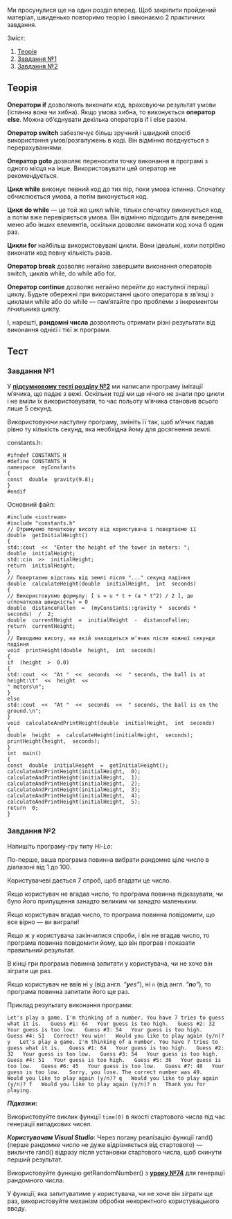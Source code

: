 
Ми просунулися ще на один розділ вперед. Щоб закріпити пройдений матеріал, швиденько повторимо теорію і виконаємо 2 практичних завдання.

Зміст:

1.  [Теорія](https://acode.com.ua/rozdil-5-pidsumkovyj-test/#toc-0)
2.  [Завдання №1](https://acode.com.ua/rozdil-5-pidsumkovyj-test/#toc-1)
3.  [Завдання №2](https://acode.com.ua/rozdil-5-pidsumkovyj-test/#toc-2)

## Теорія

**Оператори if**  дозволяють виконати код, враховуючи результат умови (істинна вона чи хибна). Якщо умова хибна, то виконується  **оператор else**. Можна об’єднувати декілька операторів if і else разом.

**Оператор switch**  забезпечує більш зручний і швидкий спосіб використання умов/розгалужень в коді. Він відмінно поєднується з перерахуваннями.

**Оператор goto**  дозволяє переносити точку виконання в програмі з одного місця на інше. Використовувати цей оператор не рекомендується.

**Цикл while**  виконує певний код до тих пір, поки умова істинна. Спочатку обчислюється умова, а потім виконується код.

**Цикл do while**  — це той же цикл while, тільки спочатку виконується код, а потім вже перевіряється умова. Він відмінно підходить для виведення меню або інших елементів, оскільки дозволяє виконати код хоча б один раз.

**Цикли for**  найбільш використовувані цикли. Вони ідеальні, коли потрібно виконати код певну кількість разів.

**Оператор break**  дозволяє негайно завершити виконання операторів switch, циклів while, do while або for.

**Оператор continue**  дозволяє негайно перейти до наступної ітерації циклу. Будьте обережні при використанні цього оператора в зв’язці з циклами while або do while — пам’ятайте про проблеми з інкрементом лічильника циклу.

І, нарешті,  **рандомні числа**  дозволяють отримати різні результати від виконання однієї і тієї ж програми.

## Тест

### Завдання №1

У  [**підсумковому тесті розділу №2**](https://acode.com.ua/glava-2-pidsumkovyj-test/#toc-4)  ми написали програму імітації м’ячика, що падає з вежі. Оскільки тоді ми ще нічого не знали про цикли і не вміли їх використовувати, то час польоту м’ячика становив всього лише 5 секунд.

Використовуючи наступну програму, змініть її так, щоб м’ячик падав рівно ту кількість секунд, яка необхідна йому для досягнення землі.

constants.h:
```
#ifndef CONSTANTS_H
#define CONSTANTS_H
namespace  myConstants
{
const  double  gravity(9.8);
}
#endif
```
Основний файл:
```
#include <iostream>
#include "constants.h"
// Отримуємо початкову висоту від користувача і повертаємо її
double  getInitialHeight()
{
std::cout  <<  "Enter the height of the tower in meters: ";
double  initialHeight;
std::cin  >>  initialHeight;
return  initialHeight;
}
// Повертаємо відстань від землі після "..." секунд падіння
double  calculateHeight(double  initialHeight,  int  seconds)
{
// Використовуємо формулу: [ s = u * t + (a * t^2) / 2 ], де u(початкова швидкість) = 0
double  distanceFallen  =  (myConstants::gravity *  seconds *  seconds)  /  2;
double  currentHeight  =  initialHeight  -  distanceFallen;
return  currentHeight;
}
// Виводимо висоту, на якій знаходиться м'ячик після кожної секунди падіння
void  printHeight(double  height,  int  seconds)
{
if  (height  >  0.0)
{
std::cout  <<  "At "  <<  seconds  <<  " seconds, the ball is at height:\t"  <<  height  <<
" meters\n";
}
else
std::cout  <<  "At "  <<  seconds  <<  " seconds, the ball is on the ground.\n";
}
void  calculateAndPrintHeight(double  initialHeight,  int  seconds)
{
double  height  =  calculateHeight(initialHeight,  seconds);
printHeight(height,  seconds);
}
int  main()
{
const  double  initialHeight  =  getInitialHeight();
calculateAndPrintHeight(initialHeight,  0);
calculateAndPrintHeight(initialHeight,  1);
calculateAndPrintHeight(initialHeight,  2);
calculateAndPrintHeight(initialHeight,  3);
calculateAndPrintHeight(initialHeight,  4);
calculateAndPrintHeight(initialHeight,  5);
return  0;
}
```

### Завдання №2

Напишіть програму-гру типу  _Hi-Lo_:

По-перше, ваша програма повинна вибрати рандомне ціле число в діапазоні від 1 до 100.

Користувачеві дається 7 спроб, щоб вгадати це число.

Якщо користувач не вгадав число, то програма повинна підказувати, чи було його припущення занадто великим чи занадто маленьким.

Якщо користувач вгадав число, то програма повинна повідомити, що все вірно — ви виграли!

Якщо ж у користувача закінчилися спроби, і він не вгадав число, то програма повинна повідомити йому, що він програв і показати правильний результат.

В кінці гри програма повинна запитати у користувача, чи не хоче він зіграти ще раз.

Якщо користувач не ввів ні  `y`  (від англ.  _“**y**es”_), ні  `n`  (від англ.  _“**n**o”_), то програма повинна запитати його ще раз.

Приклад результату виконання програми:

`Let's play a game. I'm thinking of a number. You have 7 tries to guess what it is.  
Guess #1: 64  
Your guess is too high.  
Guess #2: 32  
Your guess is too low.  
Guess #3: 54  
Your guess is too high.  
Guess #4: 51  
Correct! You win!  
Would you like to play again (y/n)? y  
Let's play a game. I'm thinking of a number. You have 7 tries to guess what it is.  
Guess #1: 64  
Your guess is too high.  
Guess #2: 32  
Your guess is too low.  
Guess #3: 54  
Your guess is too high.  
Guess #4: 51  
Your guess is too high.  
Guess #5: 36  
Your guess is too low.  
Guess #6: 45  
Your guess is too low.  
Guess #7: 48  
Your guess is too low.  
Sorry, you lose. The correct number was 49.  
Would you like to play again (y/n)? q  
Would you like to play again (y/n)? f  
Would you like to play again (y/n)? n  
Thank you for playing.`

**_Підказки_:**

Використовуйте виклик функції  `time(0)`  в якості стартового числа під час генерації випадкових чисел.

**_Користувачам Visual Studio_**: Через погану реалізацію функції rand() (перше рандомне число не дуже відрізняється від стартового) — викличте rand() відразу після установки стартового числа, щоб скинути перший результат.

Використовуйте функцію getRandomNumber() з  [**уроку №74**](https://acode.com.ua/urok-74-generatsiya-randomnyh-chysel/#toc-3)  для генерації рандомного числа.

У функції, яка запитуватиме у користувача, чи не хоче він зіграти ще раз, використовуйте механізм обробки некоректного користувацького вводу.